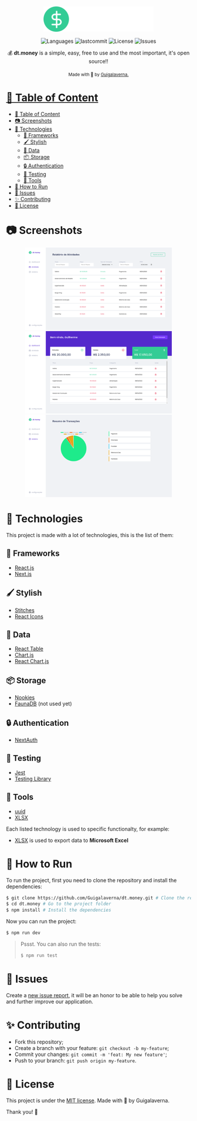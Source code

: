 <p align='center'>
  <img src='./.github/dt.money.svg' width=300 >
</p>

<p align='center' >
   <img alt="Languages" src="https://img.shields.io/github/languages/count/Guigalaverna/dt.money?color=%235429CC" />
  <img alt="lastcommit" src="https://img.shields.io/github/last-commit/Guigalaverna/dt.money?color=%235429CC" />
  <img alt="License" src="https://img.shields.io/github/license/Guigalaverna/dt.money?color=%235429CC" />
  <img alt="Issues" src="https://img.shields.io/github/issues/Guigalaverna/dt.money?color=%235429CC">
</p>

<p align='center' >
  💰 <strong>dt.money</strong> is a simple, easy, free to use and the most important, it's open source!!
</p>

<div align="center">
  <sub> Made with 💖 by
    <a href="https://github.com/Guigalaverna">Guigalaverna.
  </sub>
</div>

# 📌 Table of Content
- [📌 Table of Content](#-table-of-content)
- [📷 Screenshots](#-screenshots)
- [🚀 Technologies](#-technologies)
  - [🧠 Frameworks](#-frameworks)
  - [🖌️ Stylish](#️-stylish)
  - [📔 Data](#-data)
  - [📦 Storage](#-storage)
  - [🔒 Authentication](#-authentication)
  - [🧪 Testing](#-testing)
  - [🧰 Tools](#-tools)
- [🏃 How to Run](#-how-to-run)
- [🐛 Issues](#-issues)
- [✨ Contributing](#-contributing)
- [:page_facing_up: License](#page_facing_up-license)

# 📷 Screenshots
<div align="center">
   <img src="./.github/screenshots/activity.png" width="400px">
   <img src="./.github/screenshots/dashboard.png" width="400px">
   <img src="./.github/screenshots/resume.png" width="400px">
</div>

# 🚀 Technologies
This project is made with a lot of technologies, this is the list of them:
## 🧠 Frameworks
- [React.js](https://reactjs.org)
- [Next.js](https://nextjs.org)
## 🖌️ Stylish
- [Stitches](https://stitches.dev)
- [React Icons](https://react-icons.github.io/react-icons/)

## 📔 Data
- [React Table](https://react-table.tanstack.com/)
- [Chart.js](https://chartjs.org)
- [React Chart.js](https://www.npmjs.com/package/react-chartjs-2)

## 📦 Storage
- [Nookies](https://www.npmjs.com/package/nookies)
- [FaunaDB](https://fauna.com) (not used yet)
## 🔒 Authentication
- [NextAuth](https://next-auth.js.org)

## 🧪 Testing
- [Jest](https://jestjs.io)
- [Testing Library](https://testing-library.com)

## 🧰 Tools
- [uuid](https://npmjs.com/package/uuid)
- [XLSX](https://npmjs.com/package/xlsx)

Each listed technology is used to specific functionalty, for example:
- [XLSX](https://npmjs.com/package/xlsx) is used to export data to **Microsoft Excel**
  
# 🏃 How to Run
To run the project, first you need to clone the repository and install the dependencies:
```bash
$ git clone https://github.com/Guigalaverna/dt.money.git # Clone the repository
$ cd dt.money # Go to the project folder
$ npm install # Install the dependencies
```
Now you can run the project:
```bash
$ npm run dev
```
> Pssst. You can also run the tests:
> ```bash
> $ npm run test
> ```

# 🐛 Issues

Create a <a href="https://github.com/Guigalaverna/dt.money/issues">new issue report</a>, it will be an honor to be able to help you solve and further improve our application.

# ✨ Contributing

- Fork this repository;
- Create a branch with your feature: `git checkout -b my-feature`;
- Commit your changes: `git commit -m 'feat: My new feature'`;
- Push to your branch: `git push origin my-feature`.

# :page_facing_up: License

This project is under the [MIT license](./LICENSE).
Made with 💖 by Guigalaverna.

Thank you! 🌠